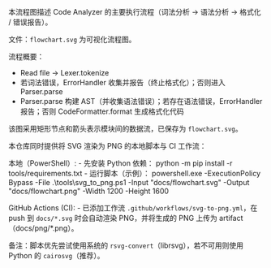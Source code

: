 本流程图描述 Code Analyzer 的主要执行流程（词法分析 → 语法分析 → 格式化 / 错误报告）。

文件：`flowchart.svg` 为可视化流程图。

流程概要：
- Read file -> Lexer.tokenize
- 若词法错误，ErrorHandler 收集并报告（终止格式化）；否则进入 Parser.parse
- Parser.parse 构建 AST（并收集语法错误）；若存在语法错误，ErrorHandler 报告；否则 CodeFormatter.format 生成格式化代码

该图采用矩形节点和箭头表示模块间的数据流，已保存为 `flowchart.svg`。

本仓库同时提供将 SVG 渲染为 PNG 的本地脚本与 CI 工作流：

本地（PowerShell）:
	- 先安装 Python 依赖：
			python -m pip install -r tools/requirements.txt
	- 运行脚本（示例）：
			powershell.exe -ExecutionPolicy Bypass -File .\tools\svg_to_png.ps1 -Input "docs/flowchart.svg" -Output "docs/flowchart.png" -Width 1200 -Height 1600

GitHub Actions (CI):
	- 已添加工作流 `.github/workflows/svg-to-png.yml`，在 push 到 `docs/*.svg` 时会自动渲染 PNG，并将生成的 PNG 上传为 artifact（docs/png/*.png）。

备注：脚本优先尝试使用系统的 `rsvg-convert`（librsvg），若不可用则使用 Python 的 `cairosvg`（推荐）。